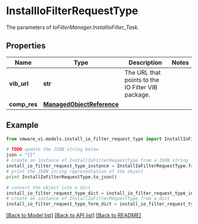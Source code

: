 # InstallIoFilterRequestType

The parameters of *IoFilterManager.InstallIoFilter_Task*. 

## Properties
Name | Type | Description | Notes
------------ | ------------- | ------------- | -------------
**vib_url** | **str** | The URL that points to the IO Filter VIB package.  | 
**comp_res** | [**ManagedObjectReference**](ManagedObjectReference.md) |  | 

## Example

```python
from vmware_vi.models.install_io_filter_request_type import InstallIoFilterRequestType

# TODO update the JSON string below
json = "{}"
# create an instance of InstallIoFilterRequestType from a JSON string
install_io_filter_request_type_instance = InstallIoFilterRequestType.from_json(json)
# print the JSON string representation of the object
print InstallIoFilterRequestType.to_json()

# convert the object into a dict
install_io_filter_request_type_dict = install_io_filter_request_type_instance.to_dict()
# create an instance of InstallIoFilterRequestType from a dict
install_io_filter_request_type_form_dict = install_io_filter_request_type.from_dict(install_io_filter_request_type_dict)
```
[[Back to Model list]](../README.md#documentation-for-models) [[Back to API list]](../README.md#documentation-for-api-endpoints) [[Back to README]](../README.md)



